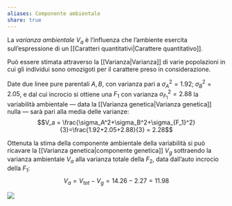 ```yaml
---
aliases: Componente ambientale
share: true
---
```

La *varianza ambientale* $V_a$ è l’influenza che l’ambiente esercita sull’espressione di un [[Caratteri quantitativi|Carattere quantitativo]].

Può essere stimata attraverso la [[Varianza|Varianza]] di varie popolazioni in cui gli individui sono omozigoti per il carattere preso in considerazione.

Date due linee pure parentali $A,B$, con varianza pari a $\sigma_A^2 =1.92;\; \sigma_B^2 = 2.05$, e dal cui incrocio si ottiene una $F_1$ con varianza $\sigma_{F_1}^2=2.88$ la variabilità ambientale — data la [[Varianza genetica|Varianza genetica]] nulla — sarà pari alla media delle varianze:
$$V_a = \frac{\sigma_A^2+\sigma_B^2+\sigma_{F_1}^2}{3}=\frac{1.92+2.05+2.88}{3} = 2.28$$

Ottenuta la stima della componente ambientale della variabilità si può ricavare la [[Varianza genetica|componente genetica]] $V_g$ sottraendo la varianza ambientale $V_a$ alla varianza totale della $F_2$, data dall’auto incrocio della $F_1$:
$$V_a = V_{tot}- V_g = 14.26 - 2.27 = 11.98$$

![](ed77848474387f9f709505c1f7dc0695_MD5%201.png)